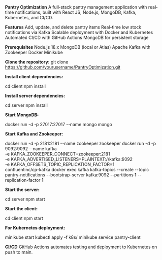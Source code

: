 **Pantry Optimization**
A full-stack pantry management application with real-time notifications, built with React JS, Node.js, MongoDB, Kafka, Kubernetes, and CI/CD.

**Features**
Add, update, and delete pantry items
Real-time low stock notifications via Kafka
Scalable deployment with Docker and Kubernetes
Automated CI/CD with GitHub Actions
MongoDB for persistent storage

**Prerequisites**
Node.js 18.x
MongoDB (local or Atlas)
Apache Kafka with Zookeeper
Docker
Minikube

**Clone the repository:**
git clone https://github.com/yourusername/PantryOptimization.git

**Install client dependencies:**

cd client
npm install

**Install server dependencies:**

cd server
npm install



**Start MongoDB:**

docker run -d -p 27017:27017 --name mongo mongo



**Start Kafka and Zookeeper:**

docker run -d -p 2181:2181 --name zookeeper zookeeper
docker run -d -p 9092:9092 --name kafka \
  -e KAFKA_ZOOKEEPER_CONNECT=zookeeper:2181 \
  -e KAFKA_ADVERTISED_LISTENERS=PLAINTEXT://kafka:9092 \
  -e KAFKA_OFFSETS_TOPIC_REPLICATION_FACTOR=1 \
  confluentinc/cp-kafka
docker exec kafka kafka-topics --create --topic pantry-notifications --bootstrap-server kafka:9092 --partitions 1 --replication-factor 1



**Start the server:**

cd server
npm start



**Start the client:**

cd client
npm start



**For Kubernetes deployment:**

minikube start
kubectl apply -f k8s/
minikube service pantry-client

**CI/CD**
GitHub Actions automates testing and deployment to Kubernetes on push to main.

